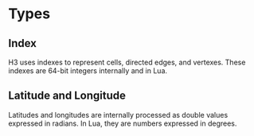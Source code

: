 # Types

## Index

H3 uses indexes to represent cells, directed edges, and vertexes. These indexes are 64-bit
integers internally and in Lua.


## Latitude and Longitude

Latitudes and longitudes are internally processed as double values expressed in radians. In Lua,
they are numbers expressed in degrees.
